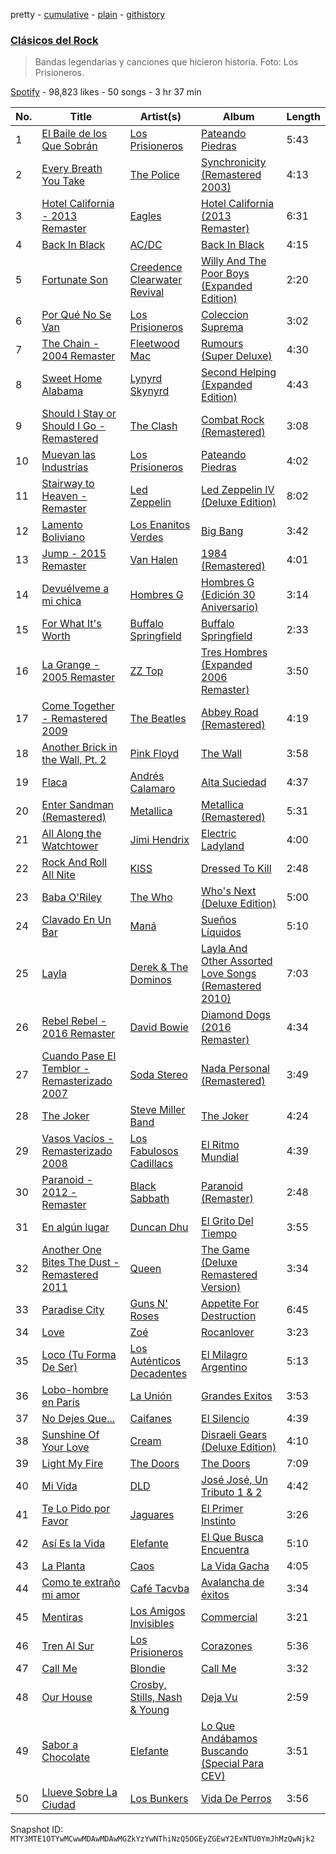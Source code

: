pretty - [cumulative](/playlists/cumulative/37i9dQZF1DX6tTgVVjGVN7.md) - [plain](/playlists/plain/37i9dQZF1DX6tTgVVjGVN7) - [githistory](https://github.githistory.xyz/mackorone/spotify-playlist-archive/blob/main/playlists/plain/37i9dQZF1DX6tTgVVjGVN7)

### [Clásicos del Rock](https://open.spotify.com/playlist/37i9dQZF1DX6tTgVVjGVN7)

> Bandas legendarias y canciones que hicieron historia\. Foto: Los Prisioneros.

[Spotify](https://open.spotify.com/user/spotify) - 98,823 likes - 50 songs - 3 hr 37 min

| No. | Title | Artist(s) | Album | Length |
|---|---|---|---|---|
| 1 | [El Baile de los Que Sobrán](https://open.spotify.com/track/4bGjPkl0BKXeFJOyKpdSwS) | [Los Prisioneros](https://open.spotify.com/artist/2mSHY8JOR0nRi3mtHqVa04) | [Pateando Piedras](https://open.spotify.com/album/0Av7hm17VTE9gQgJ2pg7WW) | 5:43 |
| 2 | [Every Breath You Take](https://open.spotify.com/track/1JSTJqkT5qHq8MDJnJbRE1) | [The Police](https://open.spotify.com/artist/5NGO30tJxFlKixkPSgXcFE) | [Synchronicity \(Remastered 2003\)](https://open.spotify.com/album/5W9OT0a5iZlBr83a9WMKFY) | 4:13 |
| 3 | [Hotel California \- 2013 Remaster](https://open.spotify.com/track/40riOy7x9W7GXjyGp4pjAv) | [Eagles](https://open.spotify.com/artist/0ECwFtbIWEVNwjlrfc6xoL) | [Hotel California \(2013 Remaster\)](https://open.spotify.com/album/2widuo17g5CEC66IbzveRu) | 6:31 |
| 4 | [Back In Black](https://open.spotify.com/track/08mG3Y1vljYA6bvDt4Wqkj) | [AC/DC](https://open.spotify.com/artist/711MCceyCBcFnzjGY4Q7Un) | [Back In Black](https://open.spotify.com/album/6mUdeDZCsExyJLMdAfDuwh) | 4:15 |
| 5 | [Fortunate Son](https://open.spotify.com/track/4BP3uh0hFLFRb5cjsgLqDh) | [Creedence Clearwater Revival](https://open.spotify.com/artist/3IYUhFvPQItj6xySrBmZkd) | [Willy And The Poor Boys \(Expanded Edition\)](https://open.spotify.com/album/31q47gQszFt0CddSyMksgO) | 2:20 |
| 6 | [Por Qué No Se Van](https://open.spotify.com/track/2Q81Tu7mnx5g5vfyVPCvCV) | [Los Prisioneros](https://open.spotify.com/artist/2mSHY8JOR0nRi3mtHqVa04) | [Coleccion Suprema](https://open.spotify.com/album/62mYqA8S00dcrD42jmml86) | 3:02 |
| 7 | [The Chain \- 2004 Remaster](https://open.spotify.com/track/5e9TFTbltYBg2xThimr0rU) | [Fleetwood Mac](https://open.spotify.com/artist/08GQAI4eElDnROBrJRGE0X) | [Rumours \(Super Deluxe\)](https://open.spotify.com/album/0BwWUstDMUbgq2NYONRqlu) | 4:30 |
| 8 | [Sweet Home Alabama](https://open.spotify.com/track/7e89621JPkKaeDSTQ3avtg) | [Lynyrd Skynyrd](https://open.spotify.com/artist/4MVyzYMgTwdP7Z49wAZHx0) | [Second Helping \(Expanded Edition\)](https://open.spotify.com/album/54V1ljNtyzAm053oJqi0SH) | 4:43 |
| 9 | [Should I Stay or Should I Go \- Remastered](https://open.spotify.com/track/39shmbIHICJ2Wxnk1fPSdz) | [The Clash](https://open.spotify.com/artist/3RGLhK1IP9jnYFH4BRFJBS) | [Combat Rock \(Remastered\)](https://open.spotify.com/album/1ZH5g1RDq3GY1OvyD0w0s2) | 3:08 |
| 10 | [Muevan las Industrías](https://open.spotify.com/track/60iSq7CvPwL9ClLlFfsdcV) | [Los Prisioneros](https://open.spotify.com/artist/2mSHY8JOR0nRi3mtHqVa04) | [Pateando Piedras](https://open.spotify.com/album/0Av7hm17VTE9gQgJ2pg7WW) | 4:02 |
| 11 | [Stairway to Heaven \- Remaster](https://open.spotify.com/track/5CQ30WqJwcep0pYcV4AMNc) | [Led Zeppelin](https://open.spotify.com/artist/36QJpDe2go2KgaRleHCDTp) | [Led Zeppelin IV \(Deluxe Edition\)](https://open.spotify.com/album/44Ig8dzqOkvkGDzaUof9lK) | 8:02 |
| 12 | [Lamento Boliviano](https://open.spotify.com/track/6Pur3hWy6Nzc27ilmsp5HA) | [Los Enanitos Verdes](https://open.spotify.com/artist/4TK1gDgb7QKoPFlzRrBRgR) | [Big Bang](https://open.spotify.com/album/3y63u5vmuMugqI8lfuUY3a) | 3:42 |
| 13 | [Jump \- 2015 Remaster](https://open.spotify.com/track/7N3PAbqfTjSEU1edb2tY8j) | [Van Halen](https://open.spotify.com/artist/2cnMpRsOVqtPMfq7YiFE6K) | [1984 \(Remastered\)](https://open.spotify.com/album/3REUXdj5OPKhuDTrTtCBU0) | 4:01 |
| 14 | [Devuélveme a mi chica](https://open.spotify.com/track/1Wrzhfa5bNlqvsnCztz190) | [Hombres G](https://open.spotify.com/artist/60uh2KYYSCqAgJNxcU4DA0) | [Hombres G \(Edición 30 Aniversario\)](https://open.spotify.com/album/2iMF2NlOZMfBTdHyubrg6y) | 3:14 |
| 15 | [For What It's Worth](https://open.spotify.com/track/1qRA5BS78u3gME0loMl9AA) | [Buffalo Springfield](https://open.spotify.com/artist/3eskO5m0H4yiF64vRySBjr) | [Buffalo Springfield](https://open.spotify.com/album/3PkdGRruLnJ9zCtANiDrpB) | 2:33 |
| 16 | [La Grange \- 2005 Remaster](https://open.spotify.com/track/70YvYr2hGlS01bKRIho1HM) | [ZZ Top](https://open.spotify.com/artist/2AM4ilv6UzW0uMRuqKtDgN) | [Tres Hombres \(Expanded 2006 Remaster\)](https://open.spotify.com/album/0Em8m9kRctyH9S3MTXAHvY) | 3:50 |
| 17 | [Come Together \- Remastered 2009](https://open.spotify.com/track/2EqlS6tkEnglzr7tkKAAYD) | [The Beatles](https://open.spotify.com/artist/3WrFJ7ztbogyGnTHbHJFl2) | [Abbey Road \(Remastered\)](https://open.spotify.com/album/0ETFjACtuP2ADo6LFhL6HN) | 4:19 |
| 18 | [Another Brick in the Wall, Pt\. 2](https://open.spotify.com/track/4gMgiXfqyzZLMhsksGmbQV) | [Pink Floyd](https://open.spotify.com/artist/0k17h0D3J5VfsdmQ1iZtE9) | [The Wall](https://open.spotify.com/album/5Dbax7G8SWrP9xyzkOvy2F) | 3:58 |
| 19 | [Flaca](https://open.spotify.com/track/1p7m9H4H8s0Y7SgRm7j3ED) | [Andrés Calamaro](https://open.spotify.com/artist/3tAICgiSR5PfYY4B8qsoAU) | [Alta Suciedad](https://open.spotify.com/album/44D07i1Lk0zFtWHRARMih6) | 4:37 |
| 20 | [Enter Sandman \(Remastered\)](https://open.spotify.com/track/3VqHuw0wFlIHcIPWkhIbdQ) | [Metallica](https://open.spotify.com/artist/2ye2Wgw4gimLv2eAKyk1NB) | [Metallica \(Remastered\)](https://open.spotify.com/album/55fq75UfkYbGMq4CncCtOH) | 5:31 |
| 21 | [All Along the Watchtower](https://open.spotify.com/track/2aoo2jlRnM3A0NyLQqMN2f) | [Jimi Hendrix](https://open.spotify.com/artist/776Uo845nYHJpNaStv1Ds4) | [Electric Ladyland](https://open.spotify.com/album/5z090LQztiqh13wYspQvKQ) | 4:00 |
| 22 | [Rock And Roll All Nite](https://open.spotify.com/track/6KTv0Z8BmVqM7DPxbGzpVC) | [KISS](https://open.spotify.com/artist/07XSN3sPlIlB2L2XNcTwJw) | [Dressed To Kill](https://open.spotify.com/album/1YCC4oZXg2zGn7pVSKVlGF) | 2:48 |
| 23 | [Baba O'Riley](https://open.spotify.com/track/3qiyyUfYe7CRYLucrPmulD) | [The Who](https://open.spotify.com/artist/67ea9eGLXYMsO2eYQRui3w) | [Who's Next \(Deluxe Edition\)](https://open.spotify.com/album/5MqyhhHbT13zsloD3uHhlQ) | 5:00 |
| 24 | [Clavado En Un Bar](https://open.spotify.com/track/78DVpEWwmJFC25KGz8fJuE) | [Maná](https://open.spotify.com/artist/7okwEbXzyT2VffBmyQBWLz) | [Sueños Líquidos](https://open.spotify.com/album/7ydFJUb1tmZPd6p4xIe10V) | 5:10 |
| 25 | [Layla](https://open.spotify.com/track/2kkvB3RNRzwjFdGhaUA0tz) | [Derek & The Dominos](https://open.spotify.com/artist/2rc78XDH9zuJP6bm78lU8Z) | [Layla And Other Assorted Love Songs \(Remastered 2010\)](https://open.spotify.com/album/5iIWnMgvSM8uEBwXKsPcXM) | 7:03 |
| 26 | [Rebel Rebel \- 2016 Remaster](https://open.spotify.com/track/2EC9IJj7g0mN1Q5VrZkiYY) | [David Bowie](https://open.spotify.com/artist/0oSGxfWSnnOXhD2fKuz2Gy) | [Diamond Dogs \(2016 Remaster\)](https://open.spotify.com/album/72mfhbEsMtXR6s7v9UhKe3) | 4:34 |
| 27 | [Cuando Pase El Temblor \- Remasterizado 2007](https://open.spotify.com/track/3uMYq07Kj5m564OQwdSCrD) | [Soda Stereo](https://open.spotify.com/artist/7An4yvF7hDYDolN4m5zKBp) | [Nada Personal \(Remastered\)](https://open.spotify.com/album/0hyq754QnaKHYpH32QnWqs) | 3:49 |
| 28 | [The Joker](https://open.spotify.com/track/1bp2IO61zbQrbWNmKKxg3f) | [Steve Miller Band](https://open.spotify.com/artist/6QtGlUje9TIkLrgPZrESuk) | [The Joker](https://open.spotify.com/album/5uYNj1HkZrWKAkhEYcGmJr) | 4:24 |
| 29 | [Vasos Vacíos \- Remasterizado 2008](https://open.spotify.com/track/198qSChSMQFuSimdeeY9gK) | [Los Fabulosos Cadillacs](https://open.spotify.com/artist/2FS22haX3FYbyOsUAkuYqZ) | [El Ritmo Mundial](https://open.spotify.com/album/4jrl8361FYPSK2gdEEKATh) | 4:39 |
| 30 | [Paranoid \- 2012 \- Remaster](https://open.spotify.com/track/1Y373MqadDRtclJNdnUXVc) | [Black Sabbath](https://open.spotify.com/artist/5M52tdBnJaKSvOpJGz8mfZ) | [Paranoid \(Remaster\)](https://open.spotify.com/album/6r7LZXAVueS5DqdrvXJJK7) | 2:48 |
| 31 | [En algún lugar](https://open.spotify.com/track/3UIENhLRdFIOuRan92cAQu) | [Duncan Dhu](https://open.spotify.com/artist/2MLHBMApNE5h8wIufiTPs7) | [El Grito Del Tiempo](https://open.spotify.com/album/53ysLjWIelVJ47Si7ouHB3) | 3:55 |
| 32 | [Another One Bites The Dust \- Remastered 2011](https://open.spotify.com/track/57JVGBtBLCfHw2muk5416J) | [Queen](https://open.spotify.com/artist/1dfeR4HaWDbWqFHLkxsg1d) | [The Game \(Deluxe Remastered Version\)](https://open.spotify.com/album/6wPXUmYJ9mOWrKlLzZ5cCa) | 3:34 |
| 33 | [Paradise City](https://open.spotify.com/track/6eN1f9KNmiWEhpE2RhQqB5) | [Guns N' Roses](https://open.spotify.com/artist/3qm84nBOXUEQ2vnTfUTTFC) | [Appetite For Destruction](https://open.spotify.com/album/28yHV3Gdg30AiB8h8em1eW) | 6:45 |
| 34 | [Love](https://open.spotify.com/track/5tyznRXlcIx0XlQ7S8iCMW) | [Zoé](https://open.spotify.com/artist/6IdtcAwaNVAggwd6sCKgTI) | [Rocanlover](https://open.spotify.com/album/45fpjQkEMNvYJn5SGPcCSX) | 3:23 |
| 35 | [Loco \(Tu Forma De Ser\)](https://open.spotify.com/track/3ydweVPwq9PCEVJ8WwqT6u) | [Los Auténticos Decadentes](https://open.spotify.com/artist/3HrbmsYpKjWH1lzhad7alj) | [El Milagro Argentino](https://open.spotify.com/album/2pqscM7JlS6XR6fk7Y8tVZ) | 5:13 |
| 36 | [Lobo\-hombre en París](https://open.spotify.com/track/3M1H1CWjrSq7nxABHc8EXv) | [La Unión](https://open.spotify.com/artist/2Ax9wZpdlg4r2zkc3pcI8U) | [Grandes Exitos](https://open.spotify.com/album/7bYD4tCxzQOzGZmKBKtT3m) | 3:53 |
| 37 | [No Dejes Que...](https://open.spotify.com/track/5nzEilkVhvnCD0xpW3raTy) | [Caifanes](https://open.spotify.com/artist/1GImnM7WYVp95431ypofy9) | [El Silencio](https://open.spotify.com/album/1WrK98KVZxkTgMD3a9Kpnl) | 4:39 |
| 38 | [Sunshine Of Your Love](https://open.spotify.com/track/2K2M0TcglCRLLpFOzKeFZA) | [Cream](https://open.spotify.com/artist/74oJ4qxwOZvX6oSsu1DGnw) | [Disraeli Gears \(Deluxe Edition\)](https://open.spotify.com/album/3W6CI0Lw7lElAPID2Fd3B4) | 4:10 |
| 39 | [Light My Fire](https://open.spotify.com/track/5uvosCdMlFdTXhoazkTI5R) | [The Doors](https://open.spotify.com/artist/22WZ7M8sxp5THdruNY3gXt) | [The Doors](https://open.spotify.com/album/1jWmEhn3ggaL6isoyLfwBn) | 7:09 |
| 40 | [Mi Vida](https://open.spotify.com/track/4f6bE40jl7zuFJ3cOCwaI1) | [DLD](https://open.spotify.com/artist/7CwiLiC1S8B69RMPxbDb6S) | [José José, Un Tributo 1 & 2](https://open.spotify.com/album/103zw9Qm9BRCdlb3mYsBOl) | 4:42 |
| 41 | [Te Lo Pido por Favor](https://open.spotify.com/track/6iRkrVOhCjgKFB2cBWnx4M) | [Jaguares](https://open.spotify.com/artist/1RgXxY6uzWo9cjYYwwgVGq) | [El Primer Instinto](https://open.spotify.com/album/7BDdocfgBjmh5bw2VKA6JL) | 3:26 |
| 42 | [Así Es la Vida](https://open.spotify.com/track/3q2aVABxuztNi3iS6h6qdB) | [Elefante](https://open.spotify.com/artist/0tKo9uTafDbOnQ8JkPd1ZF) | [El Que Busca Encuentra](https://open.spotify.com/album/0fuY5UnmF59L4xKeRSZFbm) | 5:10 |
| 43 | [La Planta](https://open.spotify.com/track/2GggG2lQVYuus2aeAybe8M) | [Caos](https://open.spotify.com/artist/7aTwbcPoqJOzeEh96WHxrp) | [La Vida Gacha](https://open.spotify.com/album/46qlKidNmBw0FSJzFpb8LM) | 4:05 |
| 44 | [Como te extraño mi amor](https://open.spotify.com/track/6hFHsQWB7HdVrSe7efRR82) | [Café Tacvba](https://open.spotify.com/artist/09xj0S68Y1OU1vHMCZAIvz) | [Avalancha de éxitos](https://open.spotify.com/album/33iiSdb0XhQI0dSstspDls) | 3:34 |
| 45 | [Mentiras](https://open.spotify.com/track/5CLKcBDWf6lTTLMfPDBEeC) | [Los Amigos Invisibles](https://open.spotify.com/artist/5x3mrCTZmkoTXURN7pWdGN) | [Commercial](https://open.spotify.com/album/2LjbDdADARNuV39Dxz9ISb) | 3:21 |
| 46 | [Tren Al Sur](https://open.spotify.com/track/6W1BLmVBxkqZwFQcORQLnv) | [Los Prisioneros](https://open.spotify.com/artist/2mSHY8JOR0nRi3mtHqVa04) | [Corazones](https://open.spotify.com/album/1XqzXn8a7Z15Z5tBSouXcH) | 5:36 |
| 47 | [Call Me](https://open.spotify.com/track/7HKxTNVlkHsfMLhigmhC0I) | [Blondie](https://open.spotify.com/artist/4tpUmLEVLCGFr93o8hFFIB) | [Call Me](https://open.spotify.com/album/18fOLsMG8Msf1DEaW0E71K) | 3:32 |
| 48 | [Our House](https://open.spotify.com/track/2hitsKa8SthKhRJBXUHbIv) | [Crosby, Stills, Nash & Young](https://open.spotify.com/artist/1CYsQCypByMVgnv17qsSbQ) | [Deja Vu](https://open.spotify.com/album/5bHkK1X4WEOzNvRhehvOcb) | 2:59 |
| 49 | [Sabor a Chocolate](https://open.spotify.com/track/29OzJTIOTjCgR7fLyEXY7u) | [Elefante](https://open.spotify.com/artist/0tKo9uTafDbOnQ8JkPd1ZF) | [Lo Que Andábamos Buscando \(Special Para CEV\)](https://open.spotify.com/album/5v3tEjfsPvLN3aDawSSx7h) | 3:51 |
| 50 | [Llueve Sobre La Ciudad](https://open.spotify.com/track/6ftHPJyEHGqMaml3ZEwPm1) | [Los Bunkers](https://open.spotify.com/artist/3RTAXX6KGdljBsOIupyZgT) | [Vida De Perros](https://open.spotify.com/album/76HflPZm3Uo1WHlRQIPKEC) | 3:56 |

Snapshot ID: `MTY3MTE1OTYwMCwwMDAwMDAwMGZkYzYwNThiNzQ5OGEyZGEwY2ExNTU0YmJhMzQwNjk2`
